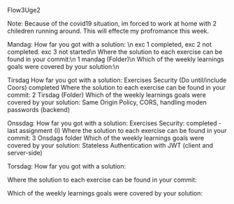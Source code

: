 Flow3Uge2



Note:
Because of the covid19 situation, im forced to work at home with 2 chiledren running around.
This will effecte my profromance this week. 

Mandag:
How far you got with a solution: \n
exc 1 completed, exc 2 not completed. exc 3 not started\n
Where the solution to each exercise can be found in your commit:\n
1 mandag (Folder)\n
Which of the weekly learnings goals were covered by your solution:\n


Tirsdag
How far you got with a solution:
Exercises Security (Do until/include Coors) completed 
Where the solution to each exercise can be found in your commit:
2 Tirsdag (Folder)
Which of the weekly learnings goals were covered by your solution:
Same Origin Policy, CORS, handling moden passwords (backend) 
   
Onssdag:
How far you got with a solution: 
Exercises Security: completed - last assignment (I)
Where the solution to each exercise can be found in your commit: 
3 Onsdags folder
Which of the weekly learnings goals were covered by your solution:
Stateless Authentication with JWT (client and server-side) 

Torsdag:
How far you got with a solution: 

Where the solution to each exercise can be found in your commit: 

Which of the weekly learnings goals were covered by your solution:

